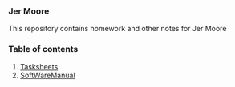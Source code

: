 ### Jer Moore
 
This repository contains homework and other notes for Jer Moore
### Table of contents 

1. [Tasksheets](https://thedegreeisalie.github.io/math4610/homework)
2. [SoftWareManual](https://thedegreeisalie.github.io/math4610/softwareManual)

